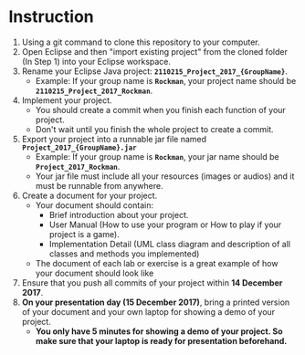 # Instruction

1. Using a git command to clone this repository to your computer.
2. Open Eclipse and then "import existing project" from the cloned folder (In Step 1) into your Eclipse workspace.
3. Rename your Eclipse Java project: **`2110215_Project_2017_{GroupName}`**. 
    - Example: If your group name is **`Rockman`**, your project name should be **`2110215_Project_2017_Rockman`**.
4. Implement your project. 
    - You should create a commit when you finish each function of your project. 
    - Don't wait until you finish the whole project to create a commit.
5. Export your project into a runnable jar file named **`Project_2017_{GroupName}.jar`**
    - Example: If your group name is **`Rockman`**, your jar name should be **`Project_2017_Rockman`**.
    - Your jar file must include all your resources (images or audios) and it must be runnable from anywhere.
6. Create a document for your project. 
    - Your document should contain:
        - Brief introduction about your project.
        - User Manual (How to use your program or How to play if your project is a game).
        - Implementation Detail (UML class diagram and description of all classes and methods you implemented)
    - The document of each lab or exercise is a great example of how your document should look like
7. Ensure that you push all commits of your project within **14 December 2017**.
8. **On your presentation day (15 December 2017)**, bring a printed version of your document and your own laptop for showing a demo of your project.
    - **You only have 5 minutes for showing a demo of your project. So make sure that your laptop is ready for presentation beforehand.**
